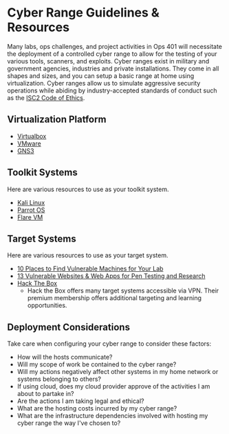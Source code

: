 # Cyber Range Guidelines & Resources

Many labs, ops challenges, and project activities in Ops 401 will necessitate the deployment of a controlled cyber range to allow for the testing of your various tools, scanners, and exploits. Cyber ranges exist in military and government agencies, industries and private installations. They come in all shapes and sizes, and you can setup a basic range at home using virtualization. Cyber ranges allow us to simulate aggressive security operations while abiding by industry-accepted standards of conduct such as the [ISC2 Code of Ethics](https://isc2chapter-phoenix.org/index.php/membership/isc-2-code-of-ethics).

## Virtualization Platform

- [Virtualbox](https://www.virtualbox.org/)
- [VMware](https://www.vmware.com/)
- [GNS3](https://www.gns3.com/)

## Toolkit Systems

Here are various resources to use as your toolkit system.

- [Kali Linux](https://www.kali.org/)
- [Parrot OS](https://parrotsec.org/)
- [Flare VM](https://github.com/fireeye/flare-vm)

## Target Systems

Here are various resources to use as your target system.

- [10 Places to Find Vulnerable Machines for Your Lab](https://blog.rapid7.com/2011/12/23/where-can-i-find-vulnerable-machines-for-my-penetration-testing-lab/)
- [13 Vulnerable Websites & Web Apps for Pen Testing and Research](https://sectigostore.com/blog/13-vulnerable-websites-web-apps-for-pen-testing-and-research/)
- [Hack The Box](https://www.hackthebox.eu/login)
  - Hack the Box offers many target systems accessible via VPN. Their premium membership offers additional targeting and learning opportunities.

## Deployment Considerations

Take care when configuring your cyber range to consider these factors:
- How will the hosts communicate?
- Will my scope of work be contained to the cyber range?
- Will my actions negatively affect other systems in my home network or systems belonging to others?
- If using cloud, does my cloud provider approve of the activities I am about to partake in?
- Are the actions I am taking legal and ethical?
- What are the hosting costs incurred by my cyber range?
- What are the infrastructure dependencies involved with hosting my cyber range the way I've chosen to?
